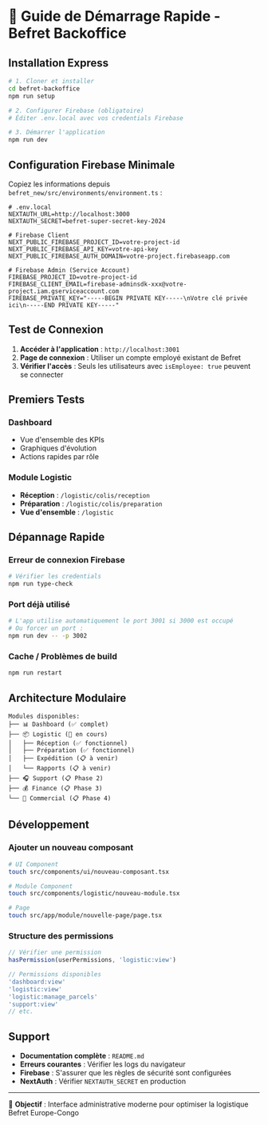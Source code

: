 # 🚀 Guide de Démarrage Rapide - Befret Backoffice

## Installation Express

```bash
# 1. Cloner et installer
cd befret-backoffice
npm run setup

# 2. Configurer Firebase (obligatoire)
# Éditer .env.local avec vos credentials Firebase

# 3. Démarrer l'application
npm run dev
```

## Configuration Firebase Minimale

Copiez les informations depuis `befret_new/src/environments/environment.ts` :

```env
# .env.local
NEXTAUTH_URL=http://localhost:3000
NEXTAUTH_SECRET=befret-super-secret-key-2024

# Firebase Client
NEXT_PUBLIC_FIREBASE_PROJECT_ID=votre-project-id
NEXT_PUBLIC_FIREBASE_API_KEY=votre-api-key
NEXT_PUBLIC_FIREBASE_AUTH_DOMAIN=votre-project.firebaseapp.com

# Firebase Admin (Service Account)
FIREBASE_PROJECT_ID=votre-project-id
FIREBASE_CLIENT_EMAIL=firebase-adminsdk-xxx@votre-project.iam.gserviceaccount.com
FIREBASE_PRIVATE_KEY="-----BEGIN PRIVATE KEY-----\nVotre clé privée ici\n-----END PRIVATE KEY-----"
```

## Test de Connexion

1. **Accéder à l'application** : `http://localhost:3001`
2. **Page de connexion** : Utiliser un compte employé existant de Befret
3. **Vérifier l'accès** : Seuls les utilisateurs avec `isEmployee: true` peuvent se connecter

## Premiers Tests

### Dashboard
- Vue d'ensemble des KPIs
- Graphiques d'évolution
- Actions rapides par rôle

### Module Logistic
- **Réception** : `/logistic/colis/reception`
- **Préparation** : `/logistic/colis/preparation`  
- **Vue d'ensemble** : `/logistic`

## Dépannage Rapide

### Erreur de connexion Firebase
```bash
# Vérifier les credentials
npm run type-check
```

### Port déjà utilisé
```bash
# L'app utilise automatiquement le port 3001 si 3000 est occupé
# Ou forcer un port :
npm run dev -- -p 3002
```

### Cache / Problèmes de build
```bash
npm run restart
```

## Architecture Modulaire

```
Modules disponibles:
├── 📊 Dashboard (✅ complet)
├── 📦 Logistic (🔄 en cours)
│   ├── Réception (✅ fonctionnel)
│   ├── Préparation (✅ fonctionnel)  
│   ├── Expédition (📋 à venir)
│   └── Rapports (📋 à venir)
├── 🎧 Support (📋 Phase 2)
├── 💰 Finance (📋 Phase 3)
└── 👥 Commercial (📋 Phase 4)
```

## Développement

### Ajouter un nouveau composant
```bash
# UI Component
touch src/components/ui/nouveau-composant.tsx

# Module Component  
touch src/components/logistic/nouveau-module.tsx

# Page
touch src/app/module/nouvelle-page/page.tsx
```

### Structure des permissions
```typescript
// Vérifier une permission
hasPermission(userPermissions, 'logistic:view')

// Permissions disponibles
'dashboard:view'
'logistic:view'
'logistic:manage_parcels'
'support:view'
// etc.
```

## Support

- **Documentation complète** : `README.md`
- **Erreurs courantes** : Vérifier les logs du navigateur
- **Firebase** : S'assurer que les règles de sécurité sont configurées
- **NextAuth** : Vérifier `NEXTAUTH_SECRET` en production

---
🎯 **Objectif** : Interface administrative moderne pour optimiser la logistique Befret Europe-Congo